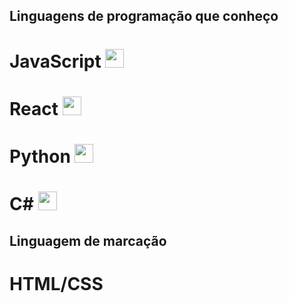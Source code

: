 ## Linguagens de programação que conheço 
   # JavaScript  <img src="https://upload.wikimedia.org/wikipedia/commons/thumb/9/99/Unofficial_JavaScript_logo_2.svg/1200px-Unofficial_JavaScript_logo_2.svg.png" width="30" height="30"/>
   # React  <img src="https://encrypted-tbn0.gstatic.com/images?q=tbn:ANd9GcSg1MndL-Xp1JcnqaB0YOqTp6zDjrwYyGKsPA&s"  width="30" height="30"/>
   # Python  <img src="https://www.svgrepo.com/show/376344/python.svg"  width="30" height="30"/> 
   # C#  <img src="https://e7.pngegg.com/pngimages/520/669/png-clipart-c-logo-c-programming-language-computer-icons-computer-programming-programming-miscellaneous-blue.png" width="30" height="30"/> 

## Linguagem de marcação
   # HTML/CSS 
   

